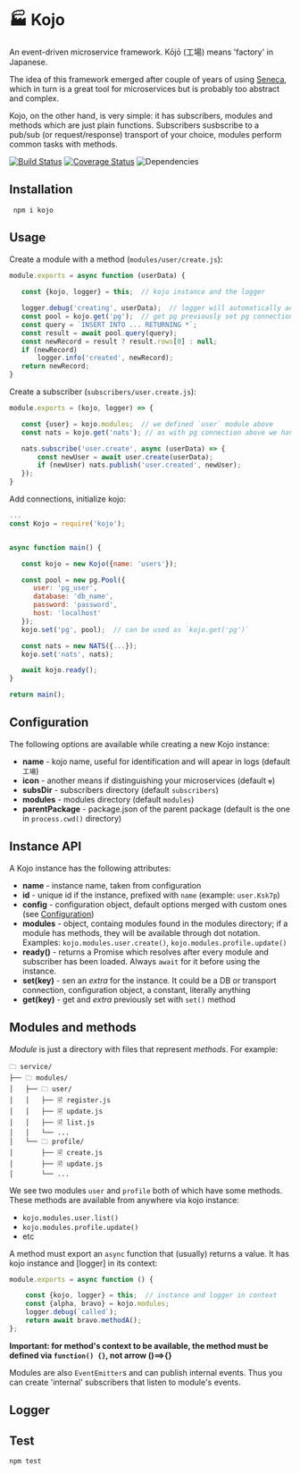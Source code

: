 🏭 Kojo
=======

An event-driven microservice framework. Kōjō (工場) means 'factory' in
Japanese.

The idea of this framework emerged after couple of years of using
[Seneca], which in turn is a great tool for microservices but is probably
too abstract and complex.

Kojo, on the other hand, is very simple: it has subscribers, modules and
methods which are just plain functions. Subscribers susbscribe to a
pub/sub (or request/response) transport of your choice, modules perform
common tasks with methods.

[![Build Status](https://travis-ci.org/yentsun/kojo.svg?branch=master)](https://travis-ci.org/yentsun/kojo)
[![Coverage Status](https://coveralls.io/repos/github/yentsun/kojo/badge.svg?branch=master)](https://coveralls.io/github/yentsun/kojo?branch=master)
![Dependencies](https://david-dm.org/yentsun/kojo.svg)


Installation
------------

```
 npm i kojo
```


Usage
-----
 
Create a module with a method (`modules/user/create.js`):

 ```js
module.exports = async function (userData) {
    
    const {kojo, logger} = this;  // kojo instance and the logger

    logger.debug('creating', userData);  // logger will automatically add module and method name
    const pool = kojo.get('pg');  // get pg previously set pg connection
    const query = `INSERT INTO ... RETURNING *`;
    const result = await pool.query(query);
    const newRecord = result ? result.rows[0] : null;
    if (newRecord)
        logger.info('created', newRecord);
    return newRecord;
}
```


Create a subscriber (`subscribers/user.create.js`):

 ```js
module.exports = (kojo, logger) => {

    const {user} = kojo.modules;  // we defined `user` module above
    const nats = kojo.get('nats'); // as with pg connection above we have nats connection too

    nats.subscribe('user.create', async (userData) => {
        const newUser = await user.create(userData);
        if (newUser) nats.publish('user.created', newUser);
    });
}
```


Add connections, initialize kojo:

 ```js
 ...
const Kojo = require('kojo');


async function main() {

    const kojo = new Kojo({name: 'users'});

    const pool = new pg.Pool({
       user: 'pg_user',
       database: 'db_name',
       password: 'password',
       host: 'localhost'
    });
    kojo.set('pg', pool);  // can be used as `kojo.get('pg')`

    const nats = new NATS({...});
    kojo.set('nats', nats);

    await kojo.ready();
}

return main();

```


Configuration
-------------

The following options are available while creating a new Kojo instance:

- **name** - kojo name, useful for identification and will apear in
  logs (default `工場`)
- **icon** - another means if distinguishing your microservices
  (default `☢`)
- **subsDir** - subscribers directory (default `subscribers`)
- **modules** - modules directory (default `modules`)
- **parentPackage** - package.json of the parent package (default is the
  one in `process.cwd()` directory)


Instance API
------------

A Kojo instance has the following attributes:

- **name** - instance name, taken from configuration
- **id** - unique id if the instance, prefixed with `name` (example:
  `user.Ksk7p`)
- **config** - configuration object, default options merged with custom
  ones (see [Configuration](#configuration))
- **modules** - object, containg modules found in the modules directory;
  if a module has methods, they will be available through dot notation.
  Examples: `kojo.modules.user.create()`, `kojo.modules.profile.update()`
- **ready()** - returns a Promise which resolves after every module and
  subscriber has been loaded. Always `await` for it before using the
  instance.
- **set(key)** - sen an *extra* for the instance. It could be a DB
  or transport connection, configuration object, a constant, literally
  anything
- **get(key)** - get and *extra* previously set with `set()` method


Modules and methods
-------------------

*Module* is just a directory with files that represent *methods*. For
example:

```
🗀 service/
├── 🗀 modules/
│   ├── 🗀 user/
│   │   ├── 🖹 register.js
│   │   ├── 🖹 update.js
│   │   ├── 🖹 list.js
│   │   └── ...
│   └── 🗀 profile/
│       ├── 🖹 create.js
│       ├── 🖹 update.js
│       └── ...
```
We see two modules `user` and `profile` both of which have some methods.
These methods are available from anywhere via kojo instance:
- `kojo.modules.user.list()`
- `kojo.modules.profile.update()`
- etc

A method must export an `async` function that (usually) returns a value.
It has kojo instance and [logger] in its context:
```js
module.exports = async function () {

    const {kojo, logger} = this;  // instance and logger in context
    const {alpha, bravo} = kojo.modules;
    logger.debug(`called`);
    return await bravo.methodA();
};
```
**Important: for method's context to be available, the method must be
defined via `function() {}`, not arrow ()==>{}**

Modules are also `EventEmitter`s and can publish internal events. Thus
you can create 'internal' subscribers that listen to module's events.


Logger
------

Test
----

```
npm test
```

[Seneca]: http://senecajs.org/
